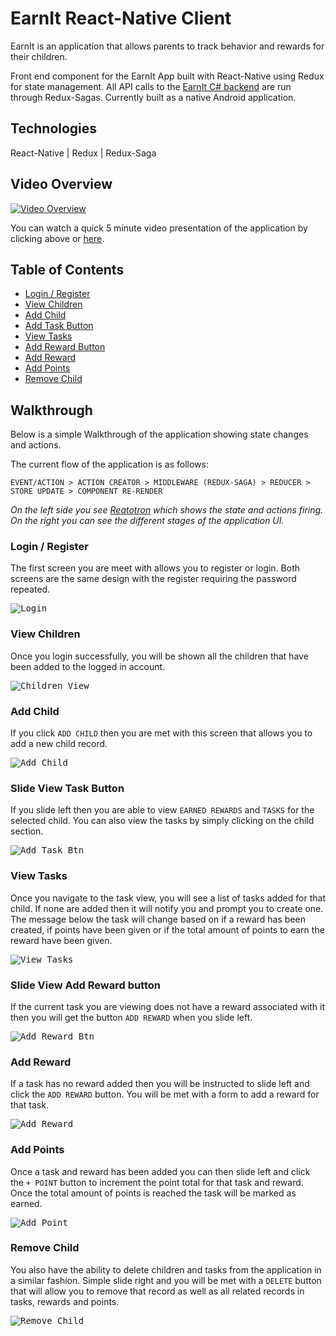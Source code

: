# EarnIt React-Native Client

EarnIt is an application that allows parents to track behavior and rewards for their children.

Front end component for the EarnIt App built with React-Native using Redux for state management.  All API calls to the [EarnIt C# backend](https://github.com/daynewright/EarnIt) are run through Redux-Sagas. Currently built as a native Android application.

## Technologies

React-Native | Redux | Redux-Saga

## Video Overview

[![Video Overview](img/video.png)](http://www.youtube.com/watch?v=s1SmGfkmU2Y "EarnIt Overview")

You can watch a quick 5 minute video presentation of the application  by clicking above or [here](https://youtu.be/s1SmGfkmU2Y).

## Table of Contents

- [Login / Register](#login--register)
- [View Children](#view-children)
- [Add Child](#add-child)
- [Add Task Button](#slide-view-task-button)
- [View Tasks](#view-tasks)
- [Add Reward Button](#slide-view-add-reward-button)
- [Add Reward](#add-reward)
- [Add Points](#add-points)
- [Remove Child](#remove-child)

## Walkthrough

Below is a simple Walkthrough of the application showing state changes and actions.

The current flow of the application is as follows:

`EVENT/ACTION > ACTION CREATOR > MIDDLEWARE (REDUX-SAGA) > REDUCER > STORE UPDATE > COMPONENT RE-RENDER`

_On the left side you see [Reatotron](https://github.com/reactotron/reactotron) which shows the state and actions firing.  On the right you can see the different stages of the application UI._

### Login / Register

The first screen you are meet with allows you to register or login.  Both screens are the same design with the register requiring the password repeated.

<kbd>![Login](img/login_register.png)</kbd>

### View Children

Once you login successfully, you will be shown all the children that have been added to the logged in account.

<kbd>![Children View](img/child_view.png)</kbd>

### Add Child

If you click `ADD CHILD` then you are met with this screen that allows you to add a new child record.

<kbd>![Add Child](img/add_child.png)</kbd>

### Slide View Task Button

If you slide left then you are able to view `EARNED REWARDS` and `TASKS` for the selected child.  You  can also view the tasks by simply clicking on the child section.

<kbd>![Add Task Btn](img/view_task_btn.png)</kbd>

### View Tasks

Once you navigate to the task view, you will see a list of tasks added for that child.  If none are added then it will notify you and prompt you to create one.  The message below the task will change based on if a reward has been created, if points have been given or if the total amount of points to earn the reward have been given.

<kbd>![View Tasks](img/view_tasks.png)</kbd>

### Slide View Add Reward button

If the current task you are viewing does not have a reward associated with it then you will get the button `ADD REWARD` when you slide left.

<kbd>![Add Reward Btn](img/add_reward_btn.png)</kbd>

### Add Reward

If a task has no reward added then you will be instructed to slide left and click the `ADD REWARD` button.  You will be met with a form to add a reward for that task.

<kbd>![Add Reward](img/add_reward.png)</kbd>

### Add Points

Once a task and reward has been added you can then slide left and click the `+ POINT` button to increment the point total for that task and reward.  Once the total amount of points is reached the task will be marked as earned.

<kbd>![Add Point](img/add_point.png)</kbd>

### Remove Child

You also have the ability to delete children and tasks from the application in a similar fashion.  Simple slide right and you will be met with a `DELETE` button that will allow you to remove that record as well as all related records in tasks, rewards and points.

<kbd>![Remove Child](img/delete_child.png)</kbd>
